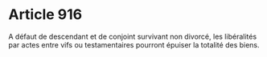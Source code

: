 # Article 916

A défaut de descendant et de conjoint survivant non divorcé, les libéralités par actes entre vifs ou testamentaires pourront épuiser la totalité des biens.
